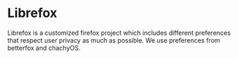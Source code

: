 # Librefox

Librefox is a customized firefox project which includes different preferences that respect user privacy as much as possible. We use preferences from betterfox and chachyOS.
